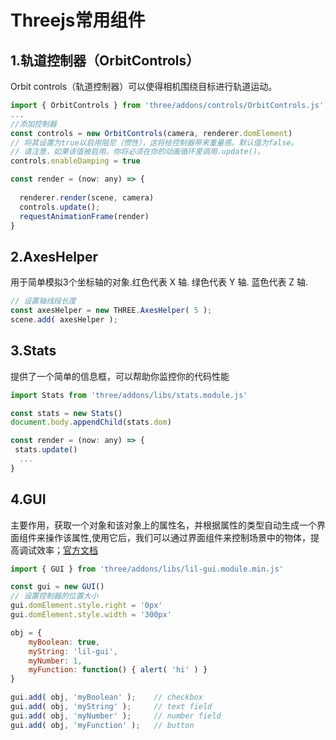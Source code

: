 # Threejs常用组件

## 1.轨道控制器（OrbitControls）

Orbit controls（轨道控制器）可以使得相机围绕目标进行轨道运动。

```javascript
import { OrbitControls } from 'three/addons/controls/OrbitControls.js';
...
//添加控制器
const controls = new OrbitControls(camera, renderer.domElement)
// 将其设置为true以启用阻尼（惯性），这将给控制器带来重量感。默认值为false。
// 请注意，如果该值被启用，你将必须在你的动画循环里调用.update()。
controls.enableDamping = true

const render = (now: any) => {
 
  renderer.render(scene, camera)
  controls.update();
  requestAnimationFrame(render)
}
```

## 2.AxesHelper

用于简单模拟3个坐标轴的对象.红色代表 X 轴. 绿色代表 Y 轴. 蓝色代表 Z 轴.

```javascript
// 设置轴线段长度
const axesHelper = new THREE.AxesHelper( 5 );
scene.add( axesHelper );
```

## 3.Stats

提供了一个简单的信息框，可以帮助你监控你的代码性能

```javascript
import Stats from 'three/addons/libs/stats.module.js'

const stats = new Stats()
document.body.appendChild(stats.dom)

const render = (now: any) => {
 stats.update()
  ...
}
```

## 4.GUI

主要作用，获取一个对象和该对象上的属性名，并根据属性的类型自动生成一个界面组件来操作该属性,使用它后，我们可以通过界面组件来控制场景中的物体，提高调试效率；[官方文档](https://lil-gui.georgealways.com/)

```javascript
import { GUI } from 'three/addons/libs/lil-gui.module.min.js'

const gui = new GUI()
// 设置控制器的位置大小
gui.domElement.style.right = '0px'
gui.domElement.style.width = '300px'

obj = {
	myBoolean: true,
	myString: 'lil-gui',
	myNumber: 1,
	myFunction: function() { alert( 'hi' ) }
}

gui.add( obj, 'myBoolean' ); 	// checkbox
gui.add( obj, 'myString' ); 	// text field
gui.add( obj, 'myNumber' ); 	// number field
gui.add( obj, 'myFunction' ); 	// button
```

